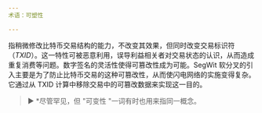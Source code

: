 ```yaml
---
术语：可塑性

---
```

指稍微修改比特币交易结构的能力，不改变其效果，但同时改变交易标识符（*TXID*）。这一特性可被恶意利用，误导利益相关者对交易状态的认识，从而造成重复消费等问题。数字签名的灵活性使得可篡改性成为可能。SegWit 软分叉的引入主要是为了防止比特币交易的这种可篡改性，从而使闪电网络的实施变得复杂。它通过从 TXID 计算中移除交易中的可篡改数据来实现这一目的。

> ► *尽管罕见，但 "可变性 "一词有时也用来指同一概念。